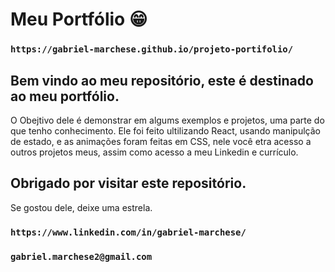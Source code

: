 # Meu Portfólio 😁

### `https://gabriel-marchese.github.io/projeto-portifolio/`

## Bem vindo ao meu repositório, este é destinado ao meu portfólio.
O Obejtivo dele é demonstrar em algums exemplos e projetos, uma parte do que tenho conhecimento.
Ele foi feito ultilizando React, usando manipulção de estado, e as animações foram feitas em CSS, nele você etra acesso a outros projetos meus, assim como acesso a meu Linkedin e currículo.

## Obrigado por visitar este repositório.
Se gostou dele, deixe uma estrela.
### `https://www.linkedin.com/in/gabriel-marchese/`
### `gabriel.marchese2@gmail.com`
